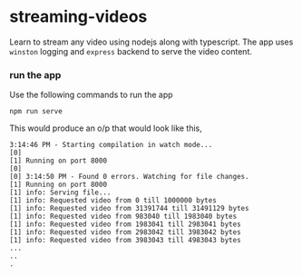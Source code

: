 # streaming-videos
Learn to stream any video using nodejs along with typescript.
The app uses `winston` logging and `express` backend to serve the video content.

### run the app
Use the following commands to run the app
```
npm run serve
```

This would produce an o/p that would look like this,
```
3:14:46 PM - Starting compilation in watch mode...
[0] 
[1] Running on port 8000
[0] 
[0] 3:14:50 PM - Found 0 errors. Watching for file changes.
[1] Running on port 8000
[1] info: Serving file...
[1] info: Requested video from 0 till 1000000 bytes
[1] info: Requested video from 31391744 till 31491129 bytes
[1] info: Requested video from 983040 till 1983040 bytes
[1] info: Requested video from 1983041 till 2983041 bytes
[1] info: Requested video from 2983042 till 3983042 bytes
[1] info: Requested video from 3983043 till 4983043 bytes
...
..
.
```
